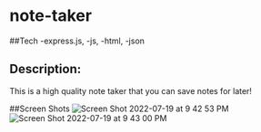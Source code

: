 # note-taker

##Tech
-express.js,
-js,
-html,
-json


## Description:
This is a high quality note taker that you can save notes for later!

##Screen Shots
![Screen Shot 2022-07-19 at 9 42 53 PM](https://user-images.githubusercontent.com/103855578/179884619-4ea4a31f-a568-4c8e-b160-a1a929184fb2.png)
![Screen Shot 2022-07-19 at 9 43 00 PM](https://user-images.githubusercontent.com/103855578/179884640-04fab1fc-d4f4-4e5d-8b39-4480f31c4309.png)

